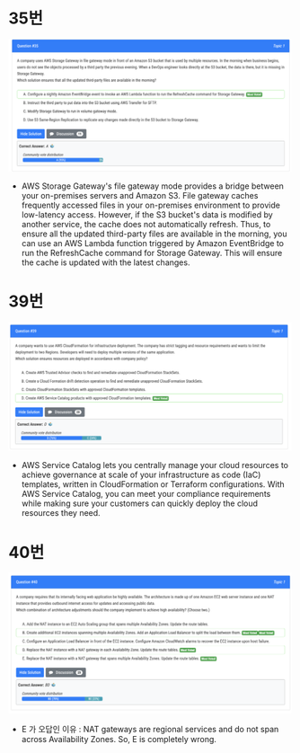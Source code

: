 # 35번

![image-20240227215057035](images/20240227_examtopics_dop_31-40/image-20240227215057035.png)

- AWS Storage Gateway's file gateway mode provides a bridge between your on-premises servers and Amazon S3. File gateway caches frequently accessed files in your on-premises environment to provide low-latency access. However, if the S3 bucket's data is modified by another service, the cache does not automatically refresh. Thus, to ensure all the updated third-party files are available in the morning, you can use an AWS Lambda function triggered by Amazon EventBridge to run the RefreshCache command for Storage Gateway. This will ensure the cache is updated with the latest changes.

# 39번

![image-20240227221604119](images/20240227_examtopics_dop_31-40/image-20240227221604119.png)

- AWS Service Catalog lets you centrally manage your cloud resources to achieve governance at scale of your infrastructure as code (IaC) templates, written in CloudFormation or Terraform configurations. With AWS Service Catalog, you can meet your compliance requirements while making sure your customers can quickly deploy the cloud resources they need.

# 40번

![image-20240227221900032](images/20240227_examtopics_dop_31-40/image-20240227221900032.png)

- E 가 오답인 이유 : NAT gateways are regional services and do not span across Availability Zones. So, E is completely wrong.